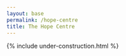```yaml
---
layout: base
permalink: /hope-centre
title: The Hope Centre
---
```


{% include under-construction.html %}
